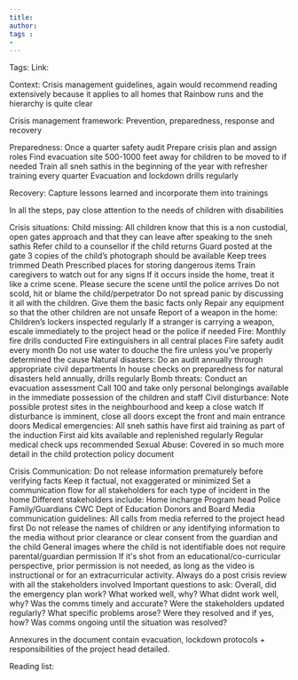 ```yaml
---
title: 
author: 
tags :
-  
---
```

Tags: 
Link:

Context: Crisis management guidelines, again would recommend reading extensively because it applies to all homes that Rainbow runs and the hierarchy is quite clear

Crisis management framework: Prevention, preparedness, response and recovery 

Preparedness: 
Once a quarter safety audit 
Prepare crisis plan and assign roles 
Find evacuation site 500-1000 feet away for children to be moved to if needed 
Train all sneh sathis in the beginning of the year with refresher training every quarter 
Evacuation and lockdown drills regularly 

Recovery: 
Capture lessons learned and incorporate them into trainings 

In all the steps, pay close attention to the needs of children with disabilities

Crisis situations: 
Child missing: 
All children know that this is a non custodial, open gates approach and that they can leave after speaking to the sneh sathis 
Refer child to a counsellor if the child returns 
Guard posted at the gate
3 copies of the child’s photograph should be available 
Keep trees trimmed 
Death 
Prescribed places for storing dangerous items 
Train caregivers to watch out for any signs 
If it occurs inside the home, treat it like a crime scene. Please secure the scene until the police arrives 
Do not scold, hit or blame the child/perpetrator 
Do not spread panic by discussing it all with the children. Give them the basic facts only 
Repair any equipment so that the other children are not unsafe 
Report of a weapon in the home: 
Children’s lockers inspected regularly 
If a  stranger is carrying a weapon, escale immediately to the project head or the police if needed 
Fire:
Monthly fire drills conducted
Fire extinguishers in all central places 
Fire safety audit every month 
Do not use water to douche the fire unless you’ve properly determined the cause 
Natural disasters: 
Do an audit annually through appropriate civil departments 
In house checks on preparedness for natural disasters held annually, drills regularly 
Bomb threats: 
Conduct an evacuation assessment 
Call 100 and take only personal belongings available in the immediate possession of the children and staff 
Civil disturbance: 
Note possible protest sites in the neighbourhood and keep a close watch
If disturbance is imminent, close all doors except the front and main entrance doors 
Medical emergencies: 
All sneh sathis have first aid training as part of the induction 
First aid kits available and replenished regularly 
Regular medical check ups recommended 
Sexual Abuse: 
Covered in so much more detail in the child protection policy document 

Crisis Communication:
Do not release information prematurely before verifying facts 
Keep it factual, not exaggerated or minimized 
Set a communication flow for all stakeholders for each type of incident in the home 
Different stakeholders include: 
Home incharge 
Program head 
Police 
Family/Guardians 
CWC
Dept of Education 
Donors and Board 
Media communication guidelines: 
All calls from media referred to the project head first 
Do not release the names of children or any identifying information to the media without prior clearance or clear consent from the guardian and the child 
General images where the child is not identifiable does not require parental/guardian permission
If it's shot from an educational/co-curricular perspective, prior permission is not needed, as long as the video is instructional or for an extracurricular activity. 
Always do a post crisis review with all the stakeholders involved 
Important questions to ask: 
Overall, did the emergency plan work? 
What worked well, why? 
What didnt work well, why?
Was the comms timely and accurate? 
Were the stakeholders updated regularly? 
What specific problems arose? Were they resolved and if yes, how? 
Was comms ongoing until the situation was resolved? 

Annexures in the document contain evacuation, lockdown protocols + responsibilities of the project head detailed. 

Reading list: 




